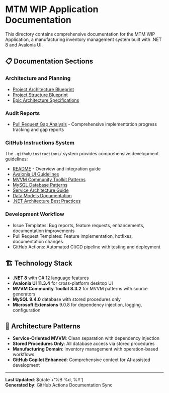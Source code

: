 # MTM WIP Application Documentation

This directory contains comprehensive documentation for the MTM WIP Application, a manufacturing inventory management system built with .NET 8 and Avalonia UI.

## 📋 Documentation Sections

### Architecture and Planning

- [Project Architecture Blueprint](architecture/project-blueprint.md)
- [Project Structure Blueprint](architecture/folder-structure.md)
- [Epic Architecture Specifications](ways-of-work/plan/mtm-inventory-management/epic-architecture/)

### Audit Reports

- [Pull Request Gap Analysis](audit/) - Comprehensive implementation progress tracking and gap reports

### GitHub Instructions System

The `.github/instructions/` system provides comprehensive development guidelines:

- [README](.github/instructions/README.md) - Overview and integration guide
- [Avalonia UI Guidelines](.github/instructions/avalonia-ui-guidelines.instructions.md)
- [MVVM Community Toolkit Patterns](.github/instructions/mvvm-community-toolkit.instructions.md)
- [MySQL Database Patterns](.github/instructions/mysql-database-patterns.instructions.md)
- [Service Architecture Guide](.github/instructions/service-architecture.instructions.md)
- [Data Models Documentation](.github/instructions/data-models.instructions.md)
- [.NET Architecture Best Practices](.github/instructions/dotnet-architecture-good-practices.instructions.md)

### Development Workflow

- Issue Templates: Bug reports, feature requests, enhancements, documentation improvements
- Pull Request Templates: Feature implementation, hotfixes, documentation changes
- GitHub Actions: Automated CI/CD pipeline with testing and deployment

## 🏗️ Technology Stack

- **.NET 8** with C# 12 language features
- **Avalonia UI 11.3.4** for cross-platform desktop UI
- **MVVM Community Toolkit 8.3.2** for MVVM patterns with source generators
- **MySQL 9.4.0** database with stored procedures only
- **Microsoft Extensions** 9.0.8 for dependency injection, logging, configuration

## 🎯 Architecture Patterns

- **Service-Oriented MVVM**: Clean separation with dependency injection
- **Stored Procedures Only**: All database access via stored procedures
- **Manufacturing Domain**: Inventory management with operation-based workflows
- **GitHub Copilot Enhanced**: Comprehensive context for AI-assisted development

---

**Last Updated**: $(date +'%B %d, %Y')  
**Generated by**: GitHub Actions Documentation Sync
